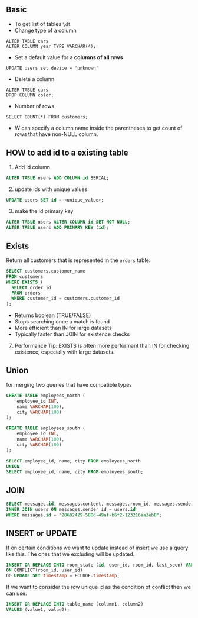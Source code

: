 ## Basic
* To get list of tables `\dt`
* Change type of a column 
```
ALTER TABLE cars  
ALTER COLUMN year TYPE VARCHAR(4);
```
* Set a default value for a **columns of all rows**
```
UPDATE users set device = 'unknown'
```
* Delete a column
```
ALTER TABLE cars  
DROP COLUMN color;
```
* Number of rows
```
SELECT COUNT(*) FROM customers;
```
* W can specify a column name inside the parentheses to get count of rows that have non-NULL column.


## HOW to add id to a existing table
1) Add id column
```sql
ALTER TABLE users ADD COLUMN id SERIAL;
```
2) update ids with unique values
```sql
UPDATE users SET id = <unique_value>;
```
3) make the id primary key
```sql
ALTER TABLE users ALTER COLUMN id SET NOT NULL;
ALTER TABLE users ADD PRIMARY KEY (id);
```

## Exists
Return all customers that is represented in the `orders` table:
```sql
SELECT customers.customer_name  
FROM customers  
WHERE EXISTS (  
  SELECT order_id  
  FROM orders  
  WHERE customer_id = customers.customer_id  
);
```
- Returns boolean (TRUE/FALSE)
- Stops searching once a match is found
- More efficient than IN for large datasets
- Typically faster than JOIN for existence checks

7. Performance Tip: EXISTS is often more performant than IN for checking existence, especially with large datasets.
## Union
for merging two queries that have compatible types
```sql
CREATE TABLE employees_north (
    employee_id INT,
    name VARCHAR(100),
    city VARCHAR(100)
);

CREATE TABLE employees_south (
    employee_id INT,
    name VARCHAR(100),
    city VARCHAR(100)
);

SELECT employee_id, name, city FROM employees_north
UNION
SELECT employee_id, name, city FROM employees_south;
```

## JOIN 
```SQL
SELECT messages.id, messages.content, messages.room_id, messages.sender_id, messages.create_date, users.name from messages
INNER JOIN users ON messages.sender_id = users.id
WHERE messages.id = "28602429-588d-49af-b6f2-123216aa3eb8";
```

## INSERT or UPDATE
If on certain conditions we want to update instead of insert we use a query like this.
The ones that we excluding will be updated.
```SQL
INSERT OR REPLACE INTO room_state (id, user_id, room_id, last_seen) VALUES ($1, $2, $3, $4)
ON CONFLICT(room_id, user_id)
DO UPDATE SET timestamp = ECLUDE.timestamp;
```
If we want to consider the row unique id as the condition of conflict then we can use:
```sql
INSERT OR REPLACE INTO table_name (column1, column2) 
VALUES (value1, value2);
```